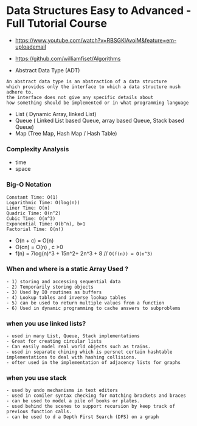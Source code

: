 # Data Structures Easy to Advanced - Full Tutorial Course
- https://www.youtube.com/watch?v=RBSGKlAvoiM&feature=em-uploademail
- https://github.com/williamfiset/Algorithms

- Abstract Data Type (ADT)
```
An abstract data type is an abstraction of a data structure 
which provides only the interface to which a data structure mush adhere to.  
the interface does not give any specific details about 
how something should be implemented or in what programming language
```
- List ( Dynamic Array, linked List)
- Queue ( Linked List based Queue, array based Queue, Stack based Queue)
- Map  (Tree Map, Hash Map / Hash Table)

### Complexity Analysis
- time
- space

### Big-O Notation
```
Constant Time: O(1)
Logarithmic Time: O(log(n))
Liner Time: O(n)
Quadric Time: O(n^2)
Cubic Time: O(n^3)
Exponential Time: O(b^n), b>1
Factorial Time: O(n!)
```
- O(n + c) = O(n)
- O(cn) = O(n) , c >0
- f(n) = 7log(n)^3 + 15n^2+ 2n^3 + 8 // ```O(f(n)) = O(n^3)```
### When and where is a static Array Used ?
    - 1) storing and accessing sequential data
    - 2) Temporarily storing objects
    - 3) Used by IO routines as buffers
    - 4) Lookup tables and inverse lookup tables
    - 5) can be used to return multiple values from a function
    - 6) Used in dynamic programming to cache answers to subproblems
### when you use linked lists?  
    - used in many List, Queue, Stack implementations
    - Great for creating circular lists
    - Can easily model real world objects such as trains.
    - used in separate chining which is persnet certain hashtable implementations to deal with hashing collisions.
    - ofter used in the implementation of adjacency lists for graphs
### when you use stack 
    - used by undo mechanisms in text editors
    - used in comiler syntax checking for matching brackets and braces
    - can be used to model a pile of books or plates.
    - used behind the scenes to support recursion by keep track of previous function calls.
    - can be used to d a Depth First Search (DFS) on a graph